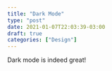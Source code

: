 ```yaml
---
title: "Dark Mode"
type: "post"
date: 2021-01-07T22:03:39-03:00
draft: true
categories: ["Design"]
---
```


Dark mode is indeed great!